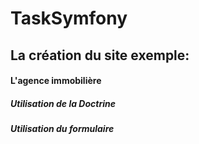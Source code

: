 # TaskSymfony

## La création du site exemple:
#### L'agence immobilière  

##### Utilisation de la Doctrine
##### Utilisation du formulaire
